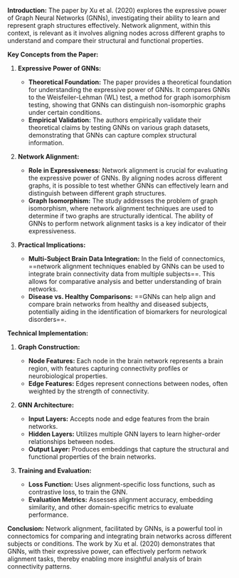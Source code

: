 **Introduction:** The paper by Xu et al. (2020) explores the expressive power of Graph Neural Networks (GNNs), investigating their ability to learn and represent graph structures effectively. Network alignment, within this context, is relevant as it involves aligning nodes across different graphs to understand and compare their structural and functional properties.

**Key Concepts from the Paper:**

1. **Expressive Power of GNNs:**
    
    - **Theoretical Foundation:** The paper provides a theoretical foundation for understanding the expressive power of GNNs. It compares GNNs to the Weisfeiler-Lehman (WL) test, a method for graph isomorphism testing, showing that GNNs can distinguish non-isomorphic graphs under certain conditions.
    - **Empirical Validation:** The authors empirically validate their theoretical claims by testing GNNs on various graph datasets, demonstrating that GNNs can capture complex structural information.
2. **Network Alignment:**
    
    - **Role in Expressiveness:** Network alignment is crucial for evaluating the expressive power of GNNs. By aligning nodes across different graphs, it is possible to test whether GNNs can effectively learn and distinguish between different graph structures.
    - **Graph Isomorphism:** The study addresses the problem of graph isomorphism, where network alignment techniques are used to determine if two graphs are structurally identical. The ability of GNNs to perform network alignment tasks is a key indicator of their expressiveness.
3. **Practical Implications:**
    
    - **Multi-Subject Brain Data Integration:** In the field of connectomics, ==network alignment techniques enabled by GNNs can be used to integrate brain connectivity data from multiple subjects==. This allows for comparative analysis and better understanding of brain networks.
    - **Disease vs. Healthy Comparisons:** ==GNNs can help align and compare brain networks from healthy and diseased subjects, potentially aiding in the identification of biomarkers for neurological disorders==.

**Technical Implementation:**

1. **Graph Construction:**
    
    - **Node Features:** Each node in the brain network represents a brain region, with features capturing connectivity profiles or neurobiological properties.
    - **Edge Features:** Edges represent connections between nodes, often weighted by the strength of connectivity.
2. **GNN Architecture:**
    
    - **Input Layers:** Accepts node and edge features from the brain networks.
    - **Hidden Layers:** Utilizes multiple GNN layers to learn higher-order relationships between nodes.
    - **Output Layer:** Produces embeddings that capture the structural and functional properties of the brain networks.
3. **Training and Evaluation:**
    
    - **Loss Function:** Uses alignment-specific loss functions, such as contrastive loss, to train the GNN.
    - **Evaluation Metrics:** Assesses alignment accuracy, embedding similarity, and other domain-specific metrics to evaluate performance.

**Conclusion:** Network alignment, facilitated by GNNs, is a powerful tool in connectomics for comparing and integrating brain networks across different subjects or conditions. The work by Xu et al. (2020) demonstrates that GNNs, with their expressive power, can effectively perform network alignment tasks, thereby enabling more insightful analysis of brain connectivity patterns.